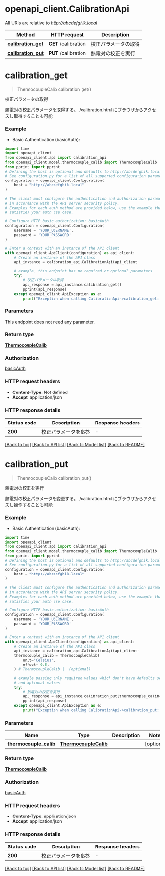 # openapi_client.CalibrationApi

All URIs are relative to *http://abcdefghik.local*

Method | HTTP request | Description
------------- | ------------- | -------------
[**calibration_get**](CalibrationApi.md#calibration_get) | **GET** /calibration | 校正パラメータの取得
[**calibration_put**](CalibrationApi.md#calibration_put) | **PUT** /calibration | 熱電対の校正を実行


# **calibration_get**
> ThermocoupleCalib calibration_get()

校正パラメータの取得

熱電対の校正パラメータを取得する。   /calibration.html にブラウザからアクセスし取得することも可能 

### Example

* Basic Authentication (basicAuth):
```python
import time
import openapi_client
from openapi_client.api import calibration_api
from openapi_client.model.thermocouple_calib import ThermocoupleCalib
from pprint import pprint
# Defining the host is optional and defaults to http://abcdefghik.local
# See configuration.py for a list of all supported configuration parameters.
configuration = openapi_client.Configuration(
    host = "http://abcdefghik.local"
)

# The client must configure the authentication and authorization parameters
# in accordance with the API server security policy.
# Examples for each auth method are provided below, use the example that
# satisfies your auth use case.

# Configure HTTP basic authorization: basicAuth
configuration = openapi_client.Configuration(
    username = 'YOUR_USERNAME',
    password = 'YOUR_PASSWORD'
)

# Enter a context with an instance of the API client
with openapi_client.ApiClient(configuration) as api_client:
    # Create an instance of the API class
    api_instance = calibration_api.CalibrationApi(api_client)

    # example, this endpoint has no required or optional parameters
    try:
        # 校正パラメータの取得
        api_response = api_instance.calibration_get()
        pprint(api_response)
    except openapi_client.ApiException as e:
        print("Exception when calling CalibrationApi->calibration_get: %s\n" % e)
```


### Parameters
This endpoint does not need any parameter.

### Return type

[**ThermocoupleCalib**](ThermocoupleCalib.md)

### Authorization

[basicAuth](../README.md#basicAuth)

### HTTP request headers

 - **Content-Type**: Not defined
 - **Accept**: application/json


### HTTP response details
| Status code | Description | Response headers |
|-------------|-------------|------------------|
**200** | 校正パラメータを応答 |  -  |

[[Back to top]](#) [[Back to API list]](../README.md#documentation-for-api-endpoints) [[Back to Model list]](../README.md#documentation-for-models) [[Back to README]](../README.md)

# **calibration_put**
> ThermocoupleCalib calibration_put()

熱電対の校正を実行

熱電対の校正パラメータを変更する。   /calibration.html にブラウザからアクセスし操作することも可能 

### Example

* Basic Authentication (basicAuth):
```python
import time
import openapi_client
from openapi_client.api import calibration_api
from openapi_client.model.thermocouple_calib import ThermocoupleCalib
from pprint import pprint
# Defining the host is optional and defaults to http://abcdefghik.local
# See configuration.py for a list of all supported configuration parameters.
configuration = openapi_client.Configuration(
    host = "http://abcdefghik.local"
)

# The client must configure the authentication and authorization parameters
# in accordance with the API server security policy.
# Examples for each auth method are provided below, use the example that
# satisfies your auth use case.

# Configure HTTP basic authorization: basicAuth
configuration = openapi_client.Configuration(
    username = 'YOUR_USERNAME',
    password = 'YOUR_PASSWORD'
)

# Enter a context with an instance of the API client
with openapi_client.ApiClient(configuration) as api_client:
    # Create an instance of the API class
    api_instance = calibration_api.CalibrationApi(api_client)
    thermocouple_calib = ThermocoupleCalib(
        unit="Celsius",
        offset=-0.5,
    ) # ThermocoupleCalib |  (optional)

    # example passing only required values which don't have defaults set
    # and optional values
    try:
        # 熱電対の校正を実行
        api_response = api_instance.calibration_put(thermocouple_calib=thermocouple_calib)
        pprint(api_response)
    except openapi_client.ApiException as e:
        print("Exception when calling CalibrationApi->calibration_put: %s\n" % e)
```


### Parameters

Name | Type | Description  | Notes
------------- | ------------- | ------------- | -------------
 **thermocouple_calib** | [**ThermocoupleCalib**](ThermocoupleCalib.md)|  | [optional]

### Return type

[**ThermocoupleCalib**](ThermocoupleCalib.md)

### Authorization

[basicAuth](../README.md#basicAuth)

### HTTP request headers

 - **Content-Type**: application/json
 - **Accept**: application/json


### HTTP response details
| Status code | Description | Response headers |
|-------------|-------------|------------------|
**200** | 校正パラメータを応答 |  -  |

[[Back to top]](#) [[Back to API list]](../README.md#documentation-for-api-endpoints) [[Back to Model list]](../README.md#documentation-for-models) [[Back to README]](../README.md)

